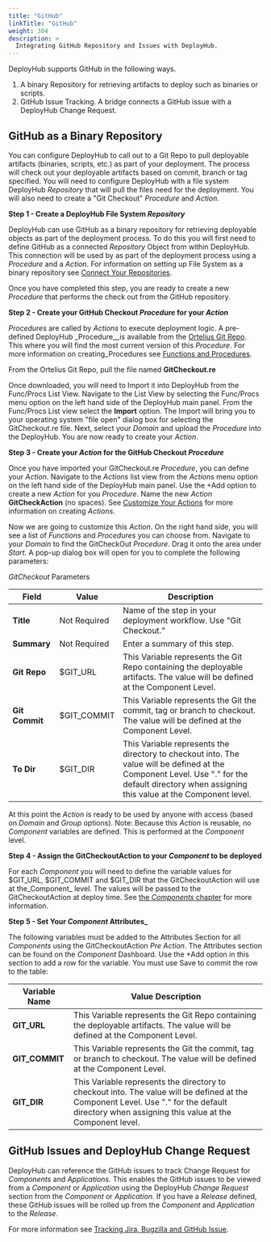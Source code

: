 ```yaml
---
title: "GitHub"
linkTitle: "GitHub"
weight: 304
description: >
  Integrating GitHub Repository and Issues with DeployHub.
---
```


DeployHub supports GitHub in the following ways.

1. A binary Repository for retrieving artifacts to deploy such as binaries or scripts.
2. GitHub Issue Tracking. A bridge connects a GitHub issue with a DeployHub Change Request.

## GitHub as a Binary Repository

You can configure DeployHub to call out to a Git Repo to pull deployable artifacts (binaries, scripts, etc.) as part of your deployment.  The process will check out your deployable artifacts based on commit, branch or tag specified. You will need to configure DeployHub with a file system DeployHub _Repository_ that will pull the files need for the deployment.  You will also need to create a "Git Checkout" _Procedure_ and _Action_.  

**Step 1 - Create a DeployHub File System _Repository_**

DeployHub can use GitHub as a binary repository for retrieving deployable objects as part of the deployment process.  To do this you will first need to define GitHub as a connected _Repository_ Object from within DeployHub. This connection will be used by as part of the deployment process using a _Procedure_ and a _Action_. For information on setting up File System as a binary repository see [Connect Your Repositories](/userguide/advanced-features/deployments/2-define-repositories/).

Once you have completed this step, you are ready to create a new _Procedure_ that performs the check out from the GitHub repository.

**Step 2 - Create your GitHub Checkout _Procedure_ for your _Action_**

_Procedures_ are called by _Actions_ to execute deployment logic. A pre-defined DeployHub _Procedure__is available from the [Ortelius Git Repo](https://github.com/ortelius/ortelius/blob/master/procedures/). This where you will find the most current version of this _Procedure_. For more information on creating_Procedures see [Functions and Procedures](/userguide/advanced-features/deployments/2-define-your-functions-and-procedures/).

From the Ortelius Git Repo, pull the file named **GitCheckout.re**

Once downloaded, you will need to Import it into DeployHub from the Func/Procs List View. Navigate to the List View by selecting the Func/Procs menu option on the left hand side of the DeployHub main panel. From the Func/Procs List view select the **Import** option. The Import will bring you to your operating system "file open" dialog box for selecting the GitCheckout.re file.  Next, select your _Domain_ and upload the _Procedure_ into the DeployHub. You are now ready to create your _Action_.

**Step 3 - Create your _Action_ for the GitHub Checkout _Procedure_**

Once you have imported your GitCheckout.re _Procedure_, you can define your _Action_. Navigate to the _Actions_ list view from the _Actions_ menu option on the left hand side of the DeployHub main panel. Use the +Add option to create a new _Action_ for you _Procedure_. Name the new _Action_ **GitCheckAction** (no spaces). See [Customize Your Actions](/userguide/integrations/intro-to-integrations/) for more information on creating _Actions_.

Now we are going to customize this _Action_. On the right hand side, you will see a list of _Functions_ and _Procedures_ you can choose from.  Navigate to your _Domain_ to find the GitCheckOut _Procedure_. Drag it onto the area under _Start._ A pop-up dialog box will open for you to complete the following parameters:

_GitCheckout_ Parameters

| **Field**      | Value        | Description                                                                                                                                                                                     |
|----------------|--------------|-------------------------------------------------------------------------------------------------------------------------------------------------------------------------------------------------|
| **Title**      | Not Required | Name of the step in your deployment workflow. Use "Git Checkout."                                                                                                                               |
| **Summary**    | Not Required | Enter a summary of this step.                                                                                                                                                                   |
| **Git Repo**   | $GIT_URL     | This Variable represents the Git Repo containing the deployable artifacts. The value will be defined at the Component Level.                                                                    |
| **Git Commit** | $GIT_COMMIT  | This Variable represents the Git the commit, tag or branch to checkout. The value will be defined at the Component Level.                                                                       |
| **To Dir**     | $GIT_DIR     | This Variable represents the directory to checkout into.  The value will be defined at the Component Level. Use "." for the default directory when assigning this value at the Component level. |

At this point the _Action_ is ready to be used by anyone with access (based on _Domain_ and _Group_ options).
Note: Because this _Action_ is reusable, no _Component_ variables are defined. This is performed at the _Component_ level.

**Step 4 - Assign the GitCheckoutAction to your _Component_ to be deployed**

For each _Component_ you will need to define the variable values for $GIT_URL, $GIT_COMMIT and $GIT_DIR that the GitCheckoutAction will use at the_Component_ level. The values will be passed to the GitCheckoutAction at deploy time. See [the _Components_ chapter](/userguide/2-define-components/) for more information.

**Step 5 - Set Your _Component_ Attributes_**

The following variables must be added to the Attributes Section for all  _Components_ using the GitCheckoutAction _Pre Action_.  The Attributes section can be found on the _Component_ Dashboard.  Use the +Add option in this section to add a row for the variable. You must use Save to commit the row to the table:

| Variable Name  | Value Description                                                                                                                                                                               |
|----------------|-------------------------------------------------------------------------------------------------------------------------------------------------------------------------------------------------|
| **GIT_URL**    | This Variable represents the Git Repo containing the deployable artifacts. The value will be defined at the Component Level.                                                                    |
| **GIT_COMMIT** | This Variable represents the Git the commit, tag or branch to checkout. The value will be defined at the Component Level.                                                                       |
| **GIT_DIR**    | This Variable represents the directory to checkout into.  The value will be defined at the Component Level. Use "." for the default directory when assigning this value at the Component level. |

## GitHub Issues and DeployHub Change Request

DeployHub can reference the GitHub issues to track Change Request for _Components_ and _Applications_. This enables the GitHub issues to be viewed from a _Component_ or _Application_ using the DeployHub  _Change Request_ section from the _Component_ or _Application_. If you have a _Release_ defined, these GitHub issues will be rolled up from the _Component_ and _Application_ to the _Release_.

For more information see [Tracking Jira, Bugzilla and GitHub Issue](/userguide/integrations/jira-bugzilla-and-git-issues/).


